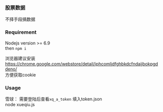 ### 股票数据  
不择手段搞数据  

### Requirement
Nodejs version >= 6.9  
then ```npm i```  


浏览器建议安装 https://chrome.google.com/webstore/detail/iphcomljdfghbkdcfndaijbokpgddeno/  
方便获取cookie  


### Usage
雪球： 需要登陆后查看`xq_a_token` 填入token.json  
node xueqiu.js
